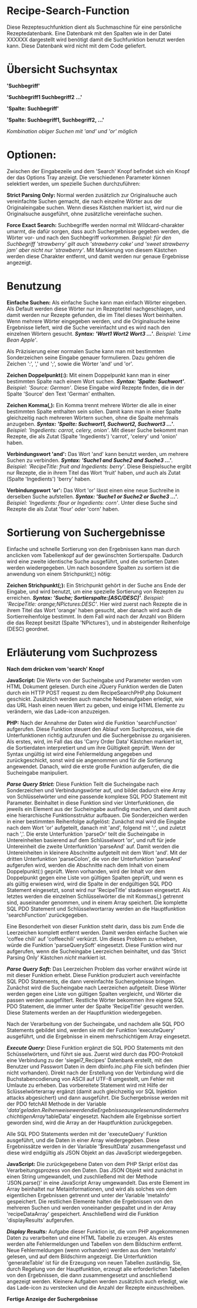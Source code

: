 # Recipe-Search-Function
Diese Rezeptesuchfunktion dient als Suchmaschine für eine persönliche Rezeptedatenbank. Eine Datenbank mit den Spalten wie in der Datei XXXXXX dargestellt wird benötigt damit die Suchfunktion benutzt werden kann. Diese Datenbank wird nicht mit dem Code geliefert. 

# Übersicht Suchsyntax

**'Suchbegriff'**

**'Suchbegriff1 Suchbegriff2 ...'**

**'Spalte: Suchbegriff'**

**'Spalte: Suchbegriff1, Suchbegriff2, ...'**

*Kombination obiger Suchen mit 'and' und 'or' möglich*

# Optionen:
Zwischen der Eingabezeile und dem 'Search' Knopf befindet sich ein Knopf der das Options Tray anzeigt. Die verschiedenen
Parameter können selektiert werden, um spezielle Suchen durchzuführen:

**Strict Parsing Only:** Normal werden zusätzlich zur Originalsuche auch vereinfachte Suchen gemacht, die nach einzelne Wörter
aus der Originaleingabe suchen. Wenn dieses Kästchen markiert ist, wird nur die Originalsuche ausgeführt, ohne zusätzliche
vereinfache suchen.

**Force Exact Search:** Suchbegriffe werden normal mit Wildcard-charakter umarmt, die dafür sorgen, dass auch Suchergebnisse
gegeben werden, die Wörter vor- und nach den Suchbegriff vorkommen. *Beispiel: für den Suchbegriff 'strawberry' gilt auch
'strawberry cake' und 'sweet strawberry jam' aber nicht nur 'strawberry'*. Mit Markierung von diesem Kästchen werden diese
Charakter entfernt, und damit werden nur genaue Ergebnisse angezeigt.

# Benutzung
**Einfache Suchen:** Als einfache Suche kann man einfach Wörter eingeben. Als Default werden diese Wörter nur im Rezeptetitel
nachgeschlagen, und damit werden nur Rezepte gefunden, die im Titel dieses Wort beinhalten. Wenn mehrere Wörter
eingegeben werden, und die Originalsuche keine Ergebnisse liefert, wird die Suche vereinfacht und es wird nach den
einzelnen Wörtern gesucht. ***Syntax: 'Wort1 Wort2 Wort3 ...'***. *Beispiel: 'Lime Bean Apple'*.

Als Präzisierung einer normalen Suche kann man mit bestimmten Sonderzeichen seine Eingabe genauer formulieren. Dazu gehören die
Zeichen ':', ',' und ';', sowie die Wörter 'and' und 'or'. 

**Zeichen Doppelpunkt(:):** Mit einem Doppelpunkt kann man in einer bestimmten Spalte nach einem Wort suchen. ***Syntax:
'Spalte: Suchwort'***. *Beispiel: 'Source: German'*. Diese Eingabe wird Rezepte finden, die in der Spalte 'Source' den Text 'German' enthalten.

**Zeichen Komma(,):** Ein Komma trennt mehrere Wörter die alle in einer bestimmten Spalte enthalten sein sollen. Damit kann man
in einer Spalte gleichzeitig nach mehreren Wörtern suchen, ohne die Spalte mehrmals anzugeben. ***Syntax: 'Spalte: Suchwort1,
Suchwort2, Suchwort3 ...'***. *Beispiel: 'Ingedients: carrot, celery, onion'*. Mit dieser Suche bekommt man Rezepte, die als
Zutat (Spalte 'Ingedients') 'carrot', 'celery' und 'onion' haben. 

**Verbindungswort 'and':** Das Wort 'and' kann benutzt werden, um mehrere Suchen zu verbinden. ***Syntax: 'Suche1 and Suche2
and Suche3 ...'***. *Beispiel: 'RecipeTitle: fruit and Ingedients: berry'*. Diese Beispielsuche ergibt nur Rezepte, die in ihrem
Titel das Wort 'fruit' haben, *und* auch als Zutat (Spalte 'Ingedients') 'berry' haben.

**Verbindungswort 'or':** Das Wort 'or' lässt einen eine neue Suchreihe in derselben Suche aufstellen. ***Syntax: 'Suche1 or
Suche2 or Suche3 ...'***. *Beispiel: 'Ingedients: flour or Ingedients: corn'*. Unter diese Suche sind Rezepte die als Zutat
'flour' *oder* 'corn' haben.

# Sortierung von Suchergebnisse
Einfache und schnelle Sortierung von den Ergebnissen kann man durch anclicken vom Tabellenkopf auf der gewünschten
Sortierspalte. Dadurch wird eine zweite identische Suche ausgeführt, und die sortierten Daten werden wiedergegeben. Um nach
bosondere Spalten zu sortiern ist die anwendung von einem Strichpunkt(;) nötig:

**Zeichen Strichpunkt(;):** Ein Strichpunkt gehört in der Suche ans Ende der Eingabe, und wird benutzt, um eine spezielle
Sortierung von Rezepten zu erreichen. ***Syntax: 'Suche; Sortierspalte:[ASC/DESC]'***. *Beispiel: 'RecipeTitle:
orange;NPictures:DESC'*. Hier wird zuerst nach Rezepte die in ihrem Titel das Wort 'orange' haben gesucht, aber danach wird auch
die Sortierreihenfolge bestimmt. In dem Fall wird nach der Anzahl von Bildern die das Rezept besitzt (Spalte
'NPictures'), und in absteigender Reihenfolge (DESC) geordnet. 

# Erläuterung vom Suchprozess
**Nach dem drücken vom 'search' Knopf**

**JavaScript:** Die Werte von der Sucheingabe und Parameter werden vom HTML Dokument gelesen. Durch eine JQuery Funktion werden
die Daten durch ein HTTP POST request zu dem RecipeSearchPHP.php Dokument geschickt. Zusätzlich werden auch manche Nebenaufgaben
erledigt, wie das URL Hash einen neuen Wert zu geben, und einige HTML Elemente zu verändern, wie das Lade-icon anzuzeigen.

**PHP:** Nach der Annahme der Daten wird die Funktion 'searchFunction' aufgerufen. Diese Funktion steuert den Ablauf vom
Suchprozess, wie die Unterfunktionen richtig aufzurufen und die Suchergebnisse zu organisieren. Als erstes, wird, im Fall das
das 'Carry Order Data' Kästchen markiert ist, die Sortierdaten interpretiert und um ihre Gültigkeit geprüft. Wenn der Syntax
ungültig ist wird eine Fehlermeldung angegeben und zurückgeschickt, sonst wird sie angenommen und für die Sortierung angewendet.
Danach, wird die erste große Funktion aufgerufen, die die Sucheingabe manipuliert.

***Parse Query Strict:*** Diese Funktion Teilt die Sucheingabe nach Sonderzeichen und Verbindungswörter auf, und bildet dadurch
eine Array von Schlüsselwörter und eine passende komplexe SQL PDO Statement mit Parameter. Beinhaltet in diese Funktion sind
vier Unterfunktionen, die jeweils ein Element aus der Sucheingabe ausfindig machen, und damit auch eine hierarchische
Funktionsstruktur aufbauen. Die Sonderzeichen werden in einer bestimmten Reihenfolge aufgelöst: Zunächst mal wird die Eingabe
nach dem Wort 'or' aufgeteilt, danach mit 'and', folgend mit ':', und zuletzt nach ','. Die erste Unterfunktion 'parseOr' teilt
die Sucheingabe in Untereinheiten basierend auf dem Schlüsselwort 'or', und ruft für jede Untereinheit die zweite Unterfunktion
'parseAnd' auf. Damit werden die Untereinheiten in kleinere Abschnitte aufgeteilt mit dem Wort 'and'. Mit der dritten
Unterfunktion 'parseColon', die von der Unterfunktion 'parseAnd' aufgerufen wird, werden die Abschnitte nach dem Inhalt von
einem Doppelpunkt(:) geprüft. Wenn vorhanden, wird der Inhalt vor dem Doppelpunkt gegen eine Liste von gültigen Spalten
geprüft, und wenn es als gültig erwiesen wird, wird die Spalte in der endgültigen SQL PDO Statement eingesetzt, sonst wird nur
'RecipeTitle' stadessen eingesetzt. Als letztes werden die einzelnen Schlüsselwörter die mit Kommas(,) getrennt sind,
auseinander genommen, und in einem Array speichert. Die komplette SQL PDO Statement und Schlüsselwortarray werden an die
Hauptfunktion 'searchFunction' zurückgegeben. 

Eine Besonderheit von dieser Funktion steht darin, dass bis zum Ende die Leerzeichen komplett entfernt werden. Damit werden
einfache Suchen wie 'coffee chili' auf 'coffeechili' verkürzt. Um dieses Problem zu erheben, würde die Funktion
'parseQuerySoft' eingesetzt. Diese Funktion wird nur aufgerufen, wenn die Sucheingabe Leerzeichen beinhaltet, und das 'Strict
Parsing Only' Kästchen *nicht* markiert ist. 

***Parse Query Soft:*** Das Leerzeichen Problem das vorher erwähnt würde ist mit dieser Funktion erhebt. Diese Funktion 
produziert auch vereinfachte SQL PDO Statements, die dann vereinfachte Suchergebnisse bringen. Zunächst wird die Sucheingabe
nach Leerzeichen aufgeteilt. Diese Wörter werden gegen eine Liste von gültigen Spalten vergleicht, und Wörter die passen werden
ausgefiltert. Restliche Wörter bekommen ihre eigene SQL PDO Statement, die immer unter der Spalte 'RecipeTitle' gesucht werden.
Diese Statements werden an der Hauptfunktion wiedergegeben.

Nach der Verarbeitung von der Sucheingabe, und nachdem alle SQL PDO Statements gebildet sind, werden sie mit der Funktion
'executeQuery' ausgeführt, und die Ergebnisse in einem mehrschichtigem Array eingesetzt.

***Execute Query:*** Diese Funktion ergänzt die SQL PDO Statements mit den Schüsselwörtern, und führt sie aus. Zuerst wird durch
das PDO-Protokoll eine Verbindung zu der 'siegel7_Recipes' Datenbank erstellt, mit den Benutzer und Passwort Daten in dem
dbinfo.inc.php File sich befinden (hier nicht vorhanden). Direkt nach der Erstellung von der Verbindung wird die
Buchstabencodierung von ASCII auf UTF-8 umgestellt, um Fehler mit Umlaute zu erheben. Das vorbereitete Statement wird mit Hilfe
der Sclüsselwörterarray ergänzt (damit auch gleichzeitig vor SQL Injektion attacks abgesichert) und dann ausgeführt. Die
Suchergebnisse werden mit der PDO fetchAll Methode in der Variable '$data' geladen. Reihenweise werden die Ergebnisse ausgelesen
und in der mehrschichtigen Array '$tableData' eingesetzt. Nachdem alle Ergebnisse sortiert geworden sind, wird die Array an der
Hauptfunktion zurückgegeben.
 
Alle SQL PDO Statements werden mit der 'executeQuery' Funktion ausgeführt, und die Daten in einer Array wiedergegeben. Diese
Ergebnissätze werden in der Variable '$resultData' zusammengefasst und diese wird endgültig als JSON Objekt an das JavaScript
wiedergegeben.

**JavaScript:** Die zurückgegebene Daten von dem PHP Skript erlöst das Verarbeitungsprozess von den Daten. Das JSON Objekt wird
zunächst in einen String umgewandelt, und zuschließend mit der Methode 'JSON.parse()' in eine JavaScript Array umgewandelt. Das
erste Element im Array beinhaltet nur Metainformationen, und wird als solches von dem eigentlichen Ergebnissen getrennt und
unter der Variable 'metaInfo' gespeichert. Die restlichen Elemente halten die Ergebnissen von den mehreren Suchen und werden
voneinander gespaltet und in der Array 'recipeDataArray' gespeichert. Anschließend wird die Funktion 'displayResults'
aufgerufen.

***Display Results:*** Aufgabe dieser Funktion ist, die vom PHP angekommenen Daten zu verarbeiten und eine HTML Tabelle zu
erzeugen. Als erstes werden alte Fehlermeldungen und Tabellen von dem Bildschirm entfernt. Neue Fehlermeldungen (wenn vorhanden)
werden aus dem 'metaInfo' gelesen, und auf dem Bildschirm angezeigt. Die Unterfunktion 'generateTable' ist für die Erzeugung von
neuen Tabellen zuständig. Sie, durch Regelung von der Hauptfunktion, erzeugt alle erforderlichen Tabellen von den Ergebnissen,
die dann zusammengesetzt und anschließend angezeigt werden. Kleinere Aufgaben werden zusätzlich auch erledigt, wie das Lade-icon
zu verstecken und die Anzahl der Rezepte einzuschreiben.

**Fertige Anzeige der Suchergebnisse**

